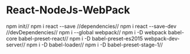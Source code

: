 # React-NodeJs-WebPack

npm init//
npm i react --save //dependencies//
npm i react --save-dev //devDependencies//
npm i --global webpack//
npm i -D webpack babel-core babel-preset-react//
npm i -D babel-preset-es2015 webpack-dev-server//
npm i -D babel-loader//
npm i -D babel-preset-stage-1//
